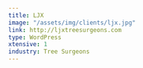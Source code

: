 ```yaml
---
title: LJX
image: "/assets/img/clients/ljx.jpg"
link: http://ljxtreesurgeons.com
type: WordPress
xtensive: 1
industry: Tree Surgeons
---
```


